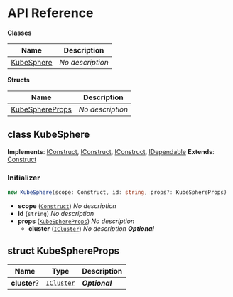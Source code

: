# API Reference

**Classes**

Name|Description
----|-----------
[KubeSphere](#cdk-kubesphere-kubesphere)|*No description*


**Structs**

Name|Description
----|-----------
[KubeSphereProps](#cdk-kubesphere-kubesphereprops)|*No description*



## class KubeSphere  <a id="cdk-kubesphere-kubesphere"></a>



__Implements__: [IConstruct](#constructs-iconstruct), [IConstruct](#aws-cdk-core-iconstruct), [IConstruct](#constructs-iconstruct), [IDependable](#aws-cdk-core-idependable)
__Extends__: [Construct](#aws-cdk-core-construct)

### Initializer




```ts
new KubeSphere(scope: Construct, id: string, props?: KubeSphereProps)
```

* **scope** (<code>[Construct](#aws-cdk-core-construct)</code>)  *No description*
* **id** (<code>string</code>)  *No description*
* **props** (<code>[KubeSphereProps](#cdk-kubesphere-kubesphereprops)</code>)  *No description*
  * **cluster** (<code>[ICluster](#aws-cdk-aws-eks-icluster)</code>)  *No description* __*Optional*__




## struct KubeSphereProps  <a id="cdk-kubesphere-kubesphereprops"></a>






Name | Type | Description 
-----|------|-------------
**cluster**? | <code>[ICluster](#aws-cdk-aws-eks-icluster)</code> | __*Optional*__



